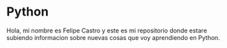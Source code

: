 # Python
Hola, mi nombre es Felipe Castro y este es mi repositorio donde estare subiendo informacion sobre nuevas cosas que voy aprendiendo en Python.
